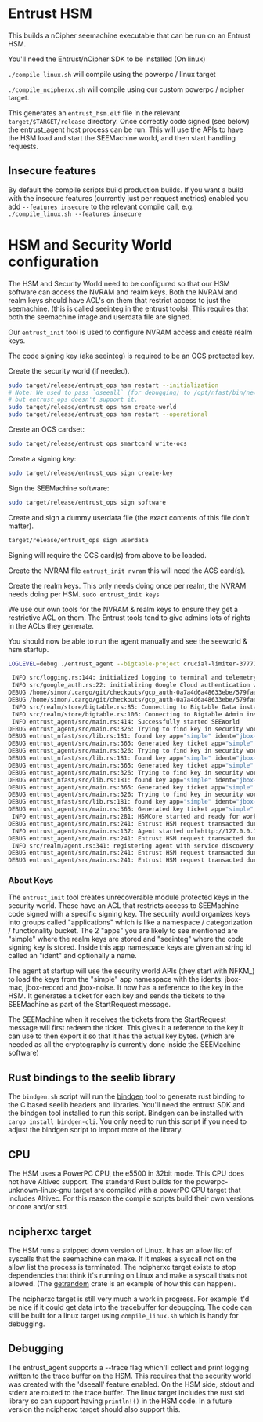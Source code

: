 # Entrust HSM

This builds a nCipher seemachine executable that can be run on an Entrust HSM.

You'll need the Entrust/nCipher SDK to be installed (On linux)

`./compile_linux.sh` will compile using the powerpc / linux target

`./compile_ncipherxc.sh` will compile using our custom powerpc / ncipher target.

This generates an `entrust_hsm.elf` file in the relevant `target/$TARGET/release`
directory. Once correctly code signed (see below) the entrust_agent host process
can be run. This will use the APIs to have the HSM load and start the SEEMachine
world, and then start handling requests.

## Insecure features

By default the compile scripts build production builds. If you want a build with
the insecure features (currently just per request metrics) enabled you add
`--features insecure` to the relevant compile call, e.g.
`./compile_linux.sh --features insecure`

# HSM and Security World configuration

The HSM and Security World need to be configured so that our HSM software can
access the NVRAM and realm keys. Both the NVRAM and realm keys should have ACL's
on them that restrict access to just the seemachine. (this is called seeinteg
in the entrust tools). This requires that both the seemachine image and userdata
file are signed.

Our `entrust_init` tool is used to configure NVRAM access and create realm keys.

The code signing key (aka seeinteg) is required to be an OCS protected key.

Create the security world (if needed).
 ```sh
sudo target/release/entrust_ops hsm restart --initialization
# Note: We used to pass `dseeall` (for debugging) to /opt/nfast/bin/new-world,
# but entrust_ops doesn't support it.
sudo target/release/entrust_ops hsm create-world
sudo target/release/entrust_ops hsm restart --operational
```

Create an OCS cardset:
```sh
sudo target/release/entrust_ops smartcard write-ocs
```

Create a signing key:

```sh
sudo target/release/entrust_ops sign create-key
```

Sign the SEEMachine software:

```sh
sudo target/release/entrust_ops sign software
```

Create and sign a dummy userdata file (the exact contents of this file don't matter).

```sh
target/release/entrust_ops sign userdata
```

Signing will require the OCS card(s) from above to be loaded.

Create the NVRAM file `entrust_init nvram` this will need the ACS card(s).

Create the realm keys. This only needs doing once per realm, the NVRAM needs doing per HSM. `sudo entrust_init keys`

We use our own tools for the NVRAM & realm keys to ensure they get a restrictive
ACL on them. The Entrust tools tend to give admins lots of rights in the ACLs
they generate.

You should now be able to run the agent manually and see the seeworld & hsm startup.
```sh
LOGLEVEL=debug ./entrust_agent --bigtable-project crucial-limiter-377716 --bigtable-instance simon-ssd -i entrust_hsm.sar -u userdata.sar -t

 INFO src/logging.rs:144: initialized logging to terminal and telemetry to OTLP/Jaeger. you can set verbosity with env var LOGLEVEL. max_level=DEBUG
 INFO src/google_auth.rs:22: initializing Google Cloud authentication with Application Default Credentials
DEBUG /home/simon/.cargo/git/checkouts/gcp_auth-0a7a4d6a48633ebe/579fae9/src/authentication_manager.rs:44: Initializing gcp_auth
DEBUG /home/simon/.cargo/git/checkouts/gcp_auth-0a7a4d6a48633ebe/579fae9/src/authentication_manager.rs:52: Using GCloudAuthorizedUser
 INFO src/realm/store/bigtable.rs:85: Connecting to Bigtable Data instance="simon-ssd" project="crucial-limiter-377716" data_url=https://bigtable.googleapis.com/
 INFO src/realm/store/bigtable.rs:106: Connecting to Bigtable Admin inst="simon-ssd" project="crucial-limiter-377716" admin_url=https://bigtableadmin.googleapis.com/
 INFO entrust_agent/src/main.rs:414: Successfully started SEEWorld
DEBUG entrust_agent/src/main.rs:326: Trying to find key in security world app="simple" ident="jbox-noise"
DEBUG entrust_nfast/src/lib.rs:181: found key app="simple" ident="jbox-noise" key_hash=045f3884d76f004592dd50279316425ec0bff268
DEBUG entrust_agent/src/main.rs:365: Generated key ticket app="simple" ident="jbox-noise"
DEBUG entrust_agent/src/main.rs:326: Trying to find key in security world app="simple" ident="jbox-noise"
DEBUG entrust_nfast/src/lib.rs:181: found key app="simple" ident="jbox-noise" key_hash=045f3884d76f004592dd50279316425ec0bff268
DEBUG entrust_agent/src/main.rs:365: Generated key ticket app="simple" ident="jbox-noise"
DEBUG entrust_agent/src/main.rs:326: Trying to find key in security world app="simple" ident="jbox-mac"
DEBUG entrust_nfast/src/lib.rs:181: found key app="simple" ident="jbox-mac" key_hash=fd16169ae11bababa274aaf69f4e553a613e9c21
DEBUG entrust_agent/src/main.rs:365: Generated key ticket app="simple" ident="jbox-mac"
DEBUG entrust_agent/src/main.rs:326: Trying to find key in security world app="simple" ident="jbox-record"
DEBUG entrust_nfast/src/lib.rs:181: found key app="simple" ident="jbox-record" key_hash=afcda0ad6f3b2aeae9b7d072a47150be8cab54e4
DEBUG entrust_agent/src/main.rs:365: Generated key ticket app="simple" ident="jbox-record"
 INFO entrust_agent/src/main.rs:281: HSMCore started and ready for work
DEBUG entrust_agent/src/main.rs:241: Entrust HSM request transacted dur=1.213141ms req="Status"
 INFO entrust_agent/src/main.rs:137: Agent started url=http://127.0.0.1:8082/
DEBUG entrust_agent/src/main.rs:241: Entrust HSM request transacted dur=737.381µs req="Status"
 INFO src/realm/agent.rs:341: registering agent with service discovery hsm=34f65c62af130da099a5c7563221fb63 url=http://127.0.0.1:8082/
DEBUG entrust_agent/src/main.rs:241: Entrust HSM request transacted dur=731.44µs req="PersistState"
DEBUG entrust_agent/src/main.rs:241: Entrust HSM request transacted dur=1.042124ms req="PersistState"
```

### About Keys

The `entrust_init` tool creates unrecoverable module protected keys in the
security world. These have an ACL that restricts access to SEEMachine code
signed with a specific signing key. The security world organizes keys into
groups called "applications" which is like a namespace / categorization /
functionality bucket. The 2 "apps" you are likely to see mentioned are "simple"
where the realm keys are stored and "seeinteg" where the code signing key is
stored. Inside this app namespace keys are given an string id called an "ident"
and optionally a name.

The agent at startup will use the security world APIs (they start with NFKM_) to
load the keys from the "simple" app namespace with the idents: jbox-mac,
jbox-record and jbox-noise. It now has a reference to the key in the HSM. It
generates a ticket for each key and sends the tickets to the SEEMachine as part
of the StartRequest message.

The SEEMachine when it receives the tickets from the StartRequest message will
first redeem the ticket. This gives it a reference to the key it can use to then
export it so that it has the actual key bytes. (which are needed as all the
cryptography is currently done inside the SEEMachine software)


## Rust bindings to the seelib library

The `bindgen.sh` script will run the [bindgen](https://rust-lang.github.io/rust-bindgen/)
tool to generate rust binding to the C based seelib headers and libraries. You'll need
the entrust SDK and the bindgen tool installed to run this script. Bindgen can be installed
with `cargo install bindgen-cli`. You only need to run this script if you need to adjust
the bindgen script to import more of the library.

## CPU

The HSM uses a PowerPC CPU, the e5500 in 32bit mode. This CPU does not have Altivec
support. The standard Rust builds for the powerpc-unknown-linux-gnu target are
compiled with a powerPC CPU target that includes Altivec. For this reason the compile
scripts build their own versions or core and/or std.


## ncipherxc target

The HSM runs a stripped down version of Linux. It has an allow list of syscalls that the
seemachine can make. If it makes a syscall not on the allow list the process is terminated.
The ncipherxc target exists to stop dependencies that think it's running on Linux and make
a syscall thats not allowed. (The [getrandom](https://crates.io/crates/getrandom) crate
is an example of how this can happen).

The ncipherxc target is still very much a work in progress. For example it'd be nice if
it could get data into the tracebuffer for debugging. The code can still be built for a linux
target using `compile_linux.sh` which is handy for debugging.


## Debugging

The entrust_agent supports a --trace flag which'll collect and print logging
written to the trace buffer on the HSM. This requires that the security world
was created with the 'dseeall' feature enabled. On the HSM side, stdout and stderr are
routed to the trace buffer. The linux target includes the rust std library so
can support having `println!()` in the HSM code. In a future version the ncipherxc
target should also support this.
